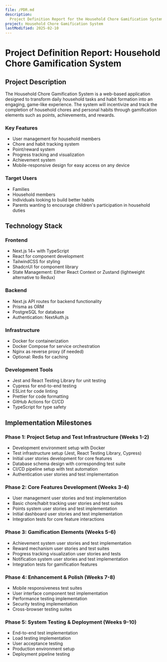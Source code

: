 ```yaml
---
file: /PDR.md
description:
  Project Definition Report for the Household Chore Gamification System
project: Household Chore Gamification System
lastModified: 2025-02-10
---
```


# Project Definition Report: Household Chore Gamification System

## Project Description

The Household Chore Gamification System is a web-based application designed to
transform daily household tasks and habit formation into an engaging, game-like
experience. The system will incentivize and track the completion of household
chores and personal habits through gamification elements such as points,
achievements, and rewards.

### Key Features

- User management for household members
- Chore and habit tracking system
- Point/reward system
- Progress tracking and visualization
- Achievement system
- Mobile-responsive design for easy access on any device

### Target Users

- Families
- Household members
- Individuals looking to build better habits
- Parents wanting to encourage children's participation in household duties

## Technology Stack

### Frontend

- Next.js 14+ with TypeScript
- React for component development
- TailwindCSS for styling
- ShadcnUI for component library
- State Management: Either React Context or Zustand (lightweight alternative to
  Redux)

### Backend

- Next.js API routes for backend functionality
- Prisma as ORM
- PostgreSQL for database
- Authentication: NextAuth.js

### Infrastructure

- Docker for containerization
- Docker Compose for service orchestration
- Nginx as reverse proxy (if needed)
- Optional: Redis for caching

### Development Tools

- Jest and React Testing Library for unit testing
- Cypress for end-to-end testing
- ESLint for code linting
- Prettier for code formatting
- GitHub Actions for CI/CD
- TypeScript for type safety

## Implementation Milestones

### Phase 1: Project Setup and Test Infrastructure (Weeks 1-2)

- Development environment setup with Docker
- Test infrastructure setup (Jest, React Testing Library, Cypress)
- Initial user stories development for core features
- Database schema design with corresponding test suite
- CI/CD pipeline setup with test automation
- Authentication user stories and test implementation

### Phase 2: Core Features Development (Weeks 3-4)

- User management user stories and test implementation
- Basic chore/habit tracking user stories and test suites
- Points system user stories and test implementation
- Initial dashboard user stories and test implementation
- Integration tests for core feature interactions

### Phase 3: Gamification Elements (Weeks 5-6)

- Achievement system user stories and test implementation
- Reward mechanism user stories and test suites
- Progress tracking visualization user stories and tests
- Notification system user stories and test implementation
- Integration tests for gamification features

### Phase 4: Enhancement & Polish (Weeks 7-8)

- Mobile responsiveness test suites
- User interface component test implementation
- Performance testing implementation
- Security testing implementation
- Cross-browser testing suites

### Phase 5: System Testing & Deployment (Weeks 9-10)

- End-to-end test implementation
- Load testing implementation
- User acceptance testing
- Production environment setup
- Deployment pipeline testing
